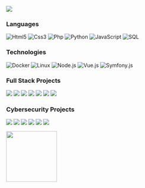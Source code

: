 [![](https://raw.githubusercontent.com/TanguyPalmie/TanguyPalmie/master/profile.gif)](https://www.TanguyPalmie.com/)<!-- If you want the template for my gif, email me! -->

### Languages

![Html5](https://img.shields.io/badge/-Html-000?&logo=Html5)
![Css3](https://img.shields.io/badge/-Css-000?&logo=Css3)
![Php](https://img.shields.io/badge/-Php-000?&logo=Php)
![Python](https://img.shields.io/badge/-Python-000?&logo=Python)
![JavaScript](https://img.shields.io/badge/-JavaScript-000?&logo=JavaScript)
![SQL](https://img.shields.io/badge/-SQL-000?&logo=MySQL)

### Technologies

![Docker](https://img.shields.io/badge/-Docker-000?&logo=Docker)
![Linux](https://img.shields.io/badge/-Linux-000?&logo=Linux)
![Node.js](https://img.shields.io/badge/-Node.js-000?&logo=node.js)
![Vue.js](https://img.shields.io/badge/-Vue.js-000?&logo=vue.js)
![Symfony.js](https://img.shields.io/badge/-Symfony.js-000?&logo=Symphony)


### Full Stack Projects

[![](https://img.shields.io/badge/-🧬%20My%20Website-000)](https://github.com/XDemonBloodX/v2)
[![](https://img.shields.io/badge/-🦠%20COVID‑19%20Dashboard-000)](https://github.com/TanguyPalmie/COVID-19-Dashboard)
[![](https://img.shields.io/badge/-📝%20Summarizer-000)](https://github.com/TanguyPalmie/Summarizer)
[![](https://img.shields.io/badge/-🔬%20Overwatch-000)](https://github.com/TanguyPalmie/overwatch)
[![](https://img.shields.io/badge/-🛰%20KubeSat-000)](https://github.com/TanguyPalmie/kubesat)
[![](https://img.shields.io/badge/-🔊%20Voice%20Poker-000)](https://github.com/TanguyPalmie/Poker)
[![](https://img.shields.io/badge/-🗺%20PokémonGo%20Map-000)](https://github.com/TanguyPalmie/PokemonGo-Map)

### Cybersecurity Projects

[![](https://img.shields.io/badge/-🩸%20Heartbleed-000)](https://github.com/TanguyPalmie/Heartbleed)
[![](https://img.shields.io/badge/-🌊%20SYN%20Flood-000)](https://github.com/TanguyPalmie/SYN-Flood)
[![](https://img.shields.io/badge/-🗂%20Packet%20Sniffing%20%26%20Spoofing-000)](https://github.com/TanguyPalmie/Packet-Sniffing-and-Spoofing)
[![](https://img.shields.io/badge/-💉%20SQL%20Injection-000)](https://github.com/TanguyPalmie/SQL-Injection)
[![](https://img.shields.io/badge/-🛡%20Spectre%20%26%20Meltdown-000)](https://github.com/TanguyPalmie/Meltdown-Spectre)
[![](https://img.shields.io/badge/-🌐%20Network%20Tools-000)](https://github.com/TanguyPalmie/Network-Tools)

<a href="https://github.com/TanguyPalmie"><img height="137px" src="https://github-readme-stats.vercel.app/api?username=TanguyPalmie&hide_title=true&hide_border=true&show_icons=true&include_all_commits=true&count_private=true&line_height=21&text_color=000&icon_color=000&bg_color=0,ea6161,ffc64d,fffc4d,52fa5a&theme=graywhite" />
  </a>
